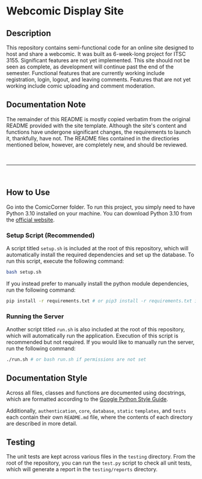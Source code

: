 # Webcomic Display Site

## Description

This repository contains semi-functional code for an online site designed to host and share a webcomic. It was built as 6-week-long project for ITSC 3155. Significant features are not yet implemented. This site should not be seen as complete, as development will continue past the end of the semester. Functional features that are currently working include registration, login, logout, and leaving comments. Features that are not yet working include comic uploading and comment moderation.

## Documentation Note

The remainder of this README is mostly copied verbatim from the original README provided with the site template. Although the site's content and functions have undergone significant changes, the requirements to launch it, thankfully, have not. The README files contained in the directiories mentioned below, however, are completely new, and should be reviewed.

<br>

----

<br>

## How to Use

Go into the ComicCorner folder. To run this project, you simply need to have Python 3.10 installed on your machine. You can download Python 3.10 from the [official website](<https://www.python.org/downloads/release/python-3108>).

### Setup Script (Recommended)

A script titled `setup.sh` is included at the root of this repository, which will automatically install the required dependencies and set up the database. To run this script, execute the following command:

```bash
bash setup.sh
```

If you instead prefer to manually install the python module dependencies, run the following command:

```bash
pip install -r requirements.txt # or pip3 install -r requirements.txt if pip is not set to use Python 3
```

### Running the Server

Another script titled `run.sh` is also included at the root of this repository, which will automatically run the application. Execution of this script is recommended but not required. If you would like to manually run the server, run the following command:

```bash
./run.sh # or bash run.sh if permissions are not set
```

## Documentation Style

Across all files, classes and functions are documented using docstrings, which are formatted according to the [Google Python Style Guide](<https://google.github.io/styleguide/pyguide.html#38-comments-and-docstrings>).

Additionally, `authentication`, `core`, `database`, `static` `templates`, and `tests` each contain their own `README.md` file, where the contents of each directory are described in more detail.

## Testing

The unit tests are kept across various files in the `testing` directory. From the root of the repository, you can run the `test.py` script to check all unit tests, which will generate a report in the `testing/reports` directory.
